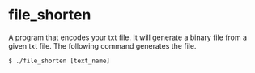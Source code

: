 # file_shorten
A program that encodes your txt file.
It will generate a binary file from a given txt file.
The following command generates the file.
```
$ ./file_shorten [text_name]
```
